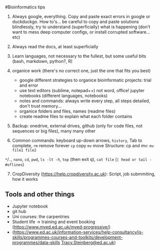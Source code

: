 #Bioinformatics tips

1. Always google, everything. Copy and paste exact errors in google or duckduckgo. How to's... be careful to copy and paste solutions blindlessly, try to understand (superficially) what is happening (don't want to mess deep computer configs, or install corrupted software... etc)

2. Always read the docs, at least superficially

3. Learn languages, not necessary to the fullest, but some useful bits (bash, markdown, python?, R)

4. organice work (there's no correct one, just the one that fits you best)
	- google different strategies to organice bioinformatic projects: trial and error
	- use text editors (sublime, notepad++) not word, office! jupyter notebooks (different languages, notebooks)
	- notes and commands: always write every step, all steps detailed, don't trust memory...
	- organice folders and files, names (readme files)
	- create readme files to explain what each folder contains

5. Backup: onedrive, external drives, github (only for code files, not sequences or big files), many many other

6. Common commands: keyboard up-down arrows, `history`, Tab to complete,
`rm` remove forever
`cp` copy
`mv` move
Structure: cp and mv: `mv file1 file2` 

 `*`/`.`, `nano`, `cd`, `pwd`, `ls -lt -h`, `top` (then exit q), `cat file` (`| head or tail -#oflines`)

7. CropDiversity (https://help.cropdiversity.ac.uk): Script, job submmiting, how it works

## Tools and other things
- Jupyter notebook
- git hub
- Uni courses: the carpentries
- Student life -> training and event booking (https://www.myed.ed.ac.uk/myed-progressive/)
- (https://www.ed.ac.uk/information-services/help-consultancy/is-skills/programmes-courses-and-toolkits/development-programmes/data-skills
Tracy.Steinberg@ed.ac.uk)